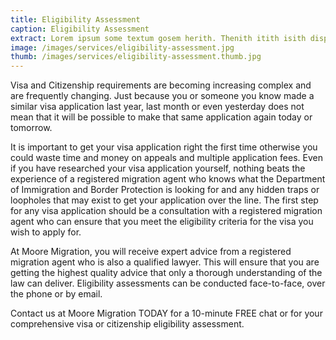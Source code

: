 ```yaml
---
title: Eligibility Assessment
caption: Eligibility Assessment
extract: Lorem ipsum some textum gosem herith. Thenith itith isith displayeth henceforeth.
image: /images/services/eligibility-assessment.jpg
thumb: /images/services/eligibility-assessment.thumb.jpg
---
```

Visa and Citizenship requirements are becoming increasing complex and are frequently changing. Just because you or someone you know made a similar visa application last year, last month or even yesterday does not mean that it will be possible to make that same application again today or tomorrow.

It is important to get your visa application right the first time otherwise you could waste time and money on appeals and multiple application fees. Even if you have researched your visa application yourself, nothing beats the experience of a registered migration agent who knows what the Department of Immigration and Border Protection is looking for and any hidden traps or loopholes that may exist to get your application over the line.
The first step for any visa application should be a consultation with a registered migration agent who can ensure that you meet the eligibility criteria for the visa you wish to apply for. 

At Moore Migration, you will receive expert advice from a registered migration agent who is also a qualified lawyer. This will ensure that you are getting the highest quality advice that only a thorough understanding of the law can deliver. 
Eligibility assessments can be conducted face-to-face, over the phone or by email.

Contact us at Moore Migration TODAY for a 10-minute FREE chat or for your comprehensive visa or citizenship eligibility assessment.
